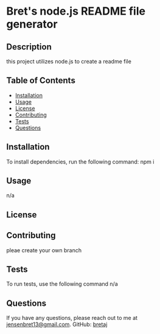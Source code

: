 

# Bret's node.js README file generator



## Description

this project utilizes node.js to create a readme file

## Table of Contents
- [Installation](#installation)
- [Usage](#usage)
- [License](#license)
- [Contributing](#contributing)
- [Tests](#tests)
- [Questions](#questions)

## Installation
To install dependencies, run the following command:
npm i
   
## Usage
n/a

## License

## Contributing 
pleae create your own branch

## Tests
To run tests, use the following command 
n/a
    
## Questions

If you have any questions, please reach out to me at 
[jensenbret13@gmail.com](mailto:jensenbret13@gmail.com).
GitHub: [bretaj](https://github.com/bretaj)

